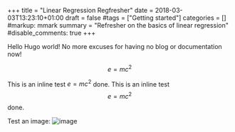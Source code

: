 +++
title = "Linear Regression Regfresher"
date = 2018-03-03T13:23:10+01:00
draft = false
#tags = ["Getting started"]
categories = []
#markup: mmark
summary = "Refresher on the basics of linear regression"
#disable_comments: true
+++


Hello Hugo world! No more excuses for having no blog or documentation now!

$$ e=mc^2 $$

This is an inline test $e=mc^2$ done.
This is an inline test  $$ e=mc^2$$ done.

Test an image:
![image](/images/test_image.png)